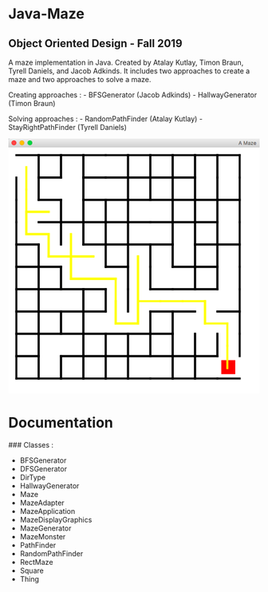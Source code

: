 # Java-Maze
## Object Oriented Design - Fall 2019

A maze implementation in Java. Created by Atalay Kutlay, Timon Braun, Tyrell Daniels, and Jacob Adkinds. It includes two approaches to create a maze and two approaches to solve a maze. 

Creating approaches :
	- BFSGenerator (Jacob Adkinds)
	- HallwayGenerator (Timon Braun)

Solving approaches :
	- RandomPathFinder (Atalay Kutlay)
	- StayRightPathFinder (Tyrell Daniels)



![Screenshot](assets/javamaze.png)


# Documentation
### Classes : 

- BFSGenerator
- DFSGenerator
- DirType
- HallwayGenerator
- Maze
- MazeAdapter
- MazeApplication
- MazeDisplayGraphics
- MazeGenerator
- MazeMonster
- PathFinder
- RandomPathFinder
- RectMaze
- Square
- Thing
